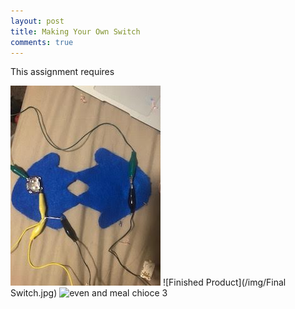 ```yaml
---
layout: post 
title: Making Your Own Switch
comments: true
---
```

This assignment requires 

![Alligator Clip Prototype](/img/AlligatorSwitch.jpg)
![Finished Product](/img/Final Switch.jpg)
![even and meal chioce 3](/img/urly-Fries.pg)
